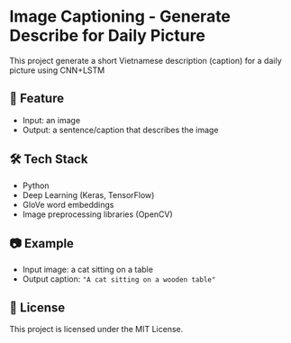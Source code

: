 # Image Captioning - Generate Describe for Daily Picture

This project generate a short Vietnamese description (caption) for a daily picture using CNN+LSTM

## 📌 Feature

- Input: an image
- Output: a sentence/caption that describes the image

## 🛠 Tech Stack

- Python
- Deep Learning (Keras, TensorFlow)
- GloVe word embeddings
- Image preprocessing libraries (OpenCV)


## 📷 Example

- Input image: a cat sitting on a table  
- Output caption: `"A cat sitting on a wooden table"`

## 📄 License

This project is licensed under the MIT License.
